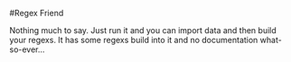 #Regex Friend

Nothing much to say. Just run it and you can import data and then build your regexs. It has some regexs build into it and no documentation what-so-ever...